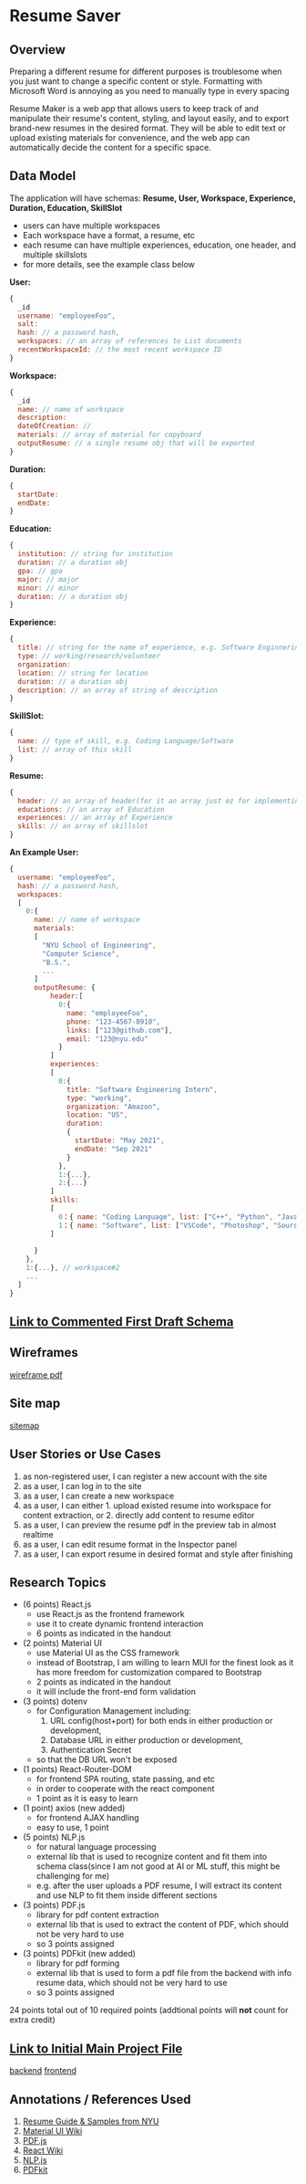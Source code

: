 # Resume Saver

## Overview
Preparing a different resume for different purposes is troublesome when you just want to change a specific content or style. Formatting with Microsoft Word is annoying as you need to manually type in every spacing

Resume Maker is a web app that allows users to keep track of and manipulate their resume's content, styling, and layout easily, and to export brand-new resumes in the desired format. They will be able to edit text or upload existing materials for convenience, and the web app can automatically decide the content for a specific space.

## Data Model

The application will have schemas: **Resume, User, Workspace, Experience, Duration, Education, SkillSlot**

* users can have multiple workspaces
* Each workspace have a format, a resume, etc
* each resume can have multiple experiences, education, one header, and multiple skillslots
* for more details, see the example class below

**User:**

```javascript
{
  _id
  username: "employeeFoo",
  salt:
  hash: // a password hash,
  workspaces: // an array of references to List documents
  recentWorkspaceId: // the most recent workspace ID
}
```
**Workspace:**
```javascript
{
  _id
  name: // name of workspace
  description:
  dateOfCreation: //
  materials: // array of material for copyboard
  outputResume: // a single resume obj that will be exported
}
```
**Duration:**
```javascript
{
  startDate: 
  endDate:
}
```
**Education:**
```javascript
{
  institution: // string for institution
  duration: // a duration obj
  gpa: // gpa
  major: // major
  minor: // minor
  duration: // a duration obj
}

```
**Experience:**
```javascript
{
  title: // string for the name of experience, e.g. Software Enginnering Intern
  type: // working/research/volunteer
  organization: 
  location: // string for location
  duration: // a duration obj
  description: // an array of string of description
}

```
**SkillSlot:**
```javascript
{
  name: // type of skill, e.g. Coding Language/Software
  list: // array of this skill
}

```
**Resume:**
```javascript
{
  header: // an array of header(for it an array just ez for implementing)
  educations: // an array of Education
  experiences: // an array of Experience
  skills: // an array of skillslot
}
```

**An Example User:**

```javascript
{
  username: "employeeFoo",
  hash: // a password hash,
  workspaces: 
  [
    0:{
      name: // name of workspace
      materials: 
      [
        "NYU School of Engineering",
        "Computer Science",
        "B.S.",
        ...
      ]
      outputResume: {
          header:[
            0:{
              name: "employeeFoo",
              phone: "123-4567-8910",
              links: ["123@github.com"],
              email: "123@nyu.edu"
            }
          ]
          experiences: 
          [
            0:{
              title: "Software Engineering Intern",
              type: "working",
              organization: "Amazon",
              location: "US",
              duration: 
              {
                startDate: "May 2021",
                endDate: "Sep 2021"
              }
            },
            1:{...},
            2:{...}
          ]
          skills: 
          [
            0：{ name: "Coding Language", list: ["C++", "Python", "Javascript"]},
            1：{ name: "Software", list: ["VSCode", "Photoshop", "Sourcetree"]}
          ]
          
      }
    },
    1:{...}, // workspace#2
    ...
  ]
}
```


## [Link to Commented First Draft Schema](./backend/src/models/) 


## Wireframes

[wireframe pdf](./documentation/467resume%20saver.pdf)

## Site map

[sitemap](./documentation/sitemap.png)

## User Stories or Use Cases

1. as non-registered user, I can register a new account with the site
2. as a user, I can log in to the site
3. as a user, I can create a new workspace
4. as a user, I can either 1. upload existed resume into workspace for content extraction, or 2. directly add content to resume editor
5. as a user, I can preview the resume pdf in the preview tab in almost realtime
6. as a user, I can edit resume format in the Inspector panel
7. as a user, I can export resume in desired format and style after finishing

## Research Topics

* (6 points) React.js
  * use React.js as the frontend framework
  * use it to create dynamic frontend interaction
  * 6 points as indicated in the handout
* (2 points) Material UI
  * use Material UI as the CSS framework
  * instead of Bootstrap, I am willing to learn MUI for the finest look as it has more freedom for customization compared to Bootstrap
  * 2 points as indicated in the handout
  * it will include the front-end form validation
* (3 points) dotenv
  * for Configuration Management including: 
    1. URL config(host+port) for both ends in either production or development,
    2. Database URL in either production or development,
    3. Authentication Secret 
  * so that the DB URL won't be exposed
* (1 points) React-Router-DOM
  * for frontend SPA routing, state passing, and etc
  * in order to cooperate with the react component
  * 1 point as it is easy to learn
* (1 point) axios (new added)
  * for frontend AJAX handling
  * easy to use, 1 point 
* (5 points) NLP.js
  * for natural language processing
  * external lib that is used to recognize content and fit them into schema class(since I am not good at AI or ML stuff, this might be challenging for me)
  * e.g. after the user uploads a PDF resume, I will extract its content and use NLP to fit them inside different sections
* (3 points) PDF.js
  * library for pdf content extraction
  * external lib that is used to extract the content of PDF, which should not be very hard to use
  * so 3 points assigned
* (3 points) PDFkit (new added)
  * library for pdf forming
  * external lib that is used to form a pdf file from the backend with info resume data, which should not be very hard to use
  * so 3 points assigned



24 points total out of 10 required points (addtional points will __not__ count for extra credit)


## [Link to Initial Main Project File](./backend/src/app.mjs) 
[backend](./backend/src/app.mjs)
[frontend](./frontend/src/App.js)

## Annotations / References Used

1. [Resume Guide & Samples from NYU](https://docs.google.com/document/d/1XTGT4QmCwtRcgVhbKvQVajm_YA3MMo5uGsR_PqRAZqo/edit#heading=h.u8r00mk3z5ab)
2. [Material UI Wiki](https://mui.com/material-ui/getting-started/)
3. [PDF.js](https://stackoverflow.com/questions/1554280/how-to-extract-text-from-a-pdf-in-javascript)
4. [React Wiki](https://react.dev/learn)
5. [NLP.js](https://github.com/axa-group/nlp.js/blob/master/docs/v3/README.md)
6. [PDFkit](https://pdfkit.org/docs/getting_started.html)


